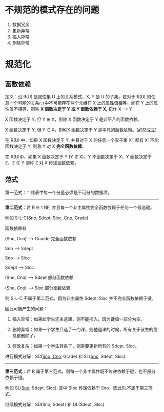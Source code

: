 # 不规范的模式存在的问题

1. 数据冗余
2. 更新异常
3. 插入异常
4. 删除异常

# 规范化

## 函数依赖

定义：设 R(U) 是属性集 U 上的关系模式，X, Y 是 U 的子集。若对于 R(U) 的任意一个可能的关系r, r中不可能存在两个元组在 X 上的属性值相等，而在 Y 上的属性值不相等，则称 **X 函数决定于 Y 或 Y 函数依赖于 X**, 记作 X --> Y



X 函数决定于 Y, 但 Y ∉ X，则称 X 函数决定于 Y 是非平凡的函数依赖。

X 函数决定于 Y, 但 Y ∈ X，则称X 函数决定于 Y 是平凡的函数依赖。(必然成立)



在 R(U) 中，如果 X 函数决定于 Y, 并且对于 X 的任意一个真子集 X', 都有 X‘ 不能函数决定于 Y, 则称 Y 对 X **完全函数依赖**。

在 R(U)中，如果 X 函数决定于 Y (Y ∉ X)，Y 不函数决定于 X，Y 函数决定于 Z，Z ∉ Y 则称 Z 对 X 传递函数依赖。 

## 范式

第一范式：二维表中每一个分量必须是不可分的数据项。

***

**第二范式**：若 R ∈ 1 NF, 并且每一个非主属性完全函数依赖于任何一个候选键。

例如 S-L-C(<u>Sno</u>, Sdept, Sloc, <u>Cno</u>, Grade)

函数依赖有

(Sno, Cno) --> Grande 完全函数依赖

Sno --> Sdept

Sno --> Sloc

Sdept --> Sloc

(Sno, Cno) --> Sdept 部分函数依赖

(Sno, Cno) --> Sloc 部分函数依赖

则 S-L-C 不属于第二范式，因为非主属性 Sdept, Sloc 并不完全函数依赖于键。

因此可能产生的问题：

1. 插入异常：如果此学生还未选课，则不能插入。因为键值一部分为空。

2. 删除异常：如果一个学生只选了一门课，则他退课的时候，所有关于该生的信息都删除了。
3. 修改复杂：如果一个学生转系了，则需要更新所有的 Sdept, Sloc。



进行模式分解：SC(<u>Sno, Cno</u>, Grade) 和 SL(<u>Sno</u>, Sdept, Sloc)

***

**第三范式**：若 R 属于第三范式，则每一个非主属性既不传递依赖于键，也不部分依赖于键。

例如 SL(<u>Sno</u>, Sdept, Sloc), 其中 Sloc 传递依赖于 Sno，因此SL不属于第三范式。



继续模式分解：SD(Sno, Sdept) 和 DL(Sdept, Sloc)